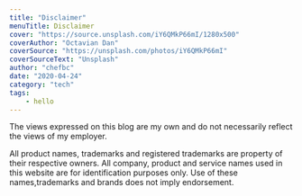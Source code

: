 ```yaml
---
title: "Disclaimer"
menuTitle: Disclaimer
cover: "https://source.unsplash.com/iY6QMkP66mI/1280x500"
coverAuthor: "Octavian Dan"
coverSource: "https://unsplash.com/photos/iY6QMkP66mI"
coverSourceText: "Unsplash"
author: "chefbc"
date: "2020-04-24"
category: "tech"
tags:
    - hello
---
```


The views expressed on this blog are my own and do not necessarily reflect the views of my employer.

All product names, trademarks and registered trademarks are property of their respective owners. All company, product and service names used in this website are for identification purposes only. Use of these names,trademarks and brands does not imply endorsement.